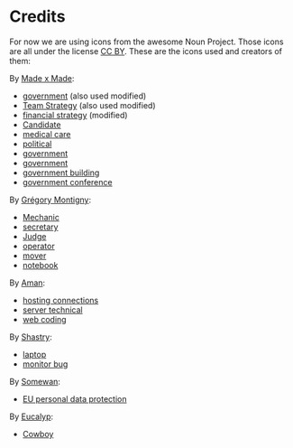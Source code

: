 # Credits

For now we are using icons from the awesome Noun Project. Those icons are all under the license [CC BY](https://creativecommons.org/licenses/by/3.0/us/legalcode). These are the icons used and creators of them:

By [Made x Made](https://thenounproject.com/christian933):

* [government](https://thenounproject.com/term/government/1984944) (also used modified)
* [Team Strategy](https://thenounproject.com/term/team-strategy/2023240) (also used modified)
* [financial strategy](https://thenounproject.com/term/financial-strategy/1923375) (modified)
* [Candidate](https://thenounproject.com/term/candidate/2003972)
* [medical care](https://thenounproject.com/term/medical-care/1997584)
* [political](https://thenounproject.com/term/political/2003975)
* [government](https://thenounproject.com/term/government/1989687)
* [government](https://thenounproject.com/term/government/2031474)
* [government building](https://thenounproject.com/term/government-building/2031469)
* [government conference](https://thenounproject.com/term/government-conference/2039165)

By [Grégory Montigny](https://thenounproject.com/simpleicon):

* [Mechanic](https://thenounproject.com/term/mechanic/1974846)
* [secretary](https://thenounproject.com/term/secretary/1974852)
* [Judge](https://thenounproject.com/term/judge/1974854)
* [operator](https://thenounproject.com/term/operator/1974933)
* [mover](https://thenounproject.com/term/mover/1974883)
* [notebook](noun-notebook-1840555)

By [Aman](https://thenounproject.com/amanmana):

* [hosting connections](https://thenounproject.com/term/hosting-connections/1735012)
* [server technical](https://thenounproject.com/term/server-technical/1735015)
* [web coding](https://thenounproject.com/term/web-coding/1734983)

By [Shastry](https://thenounproject.com/kiran.s1507):

* [laptop](https://thenounproject.com/term/laptop/2607397)
* [monitor bug](https://thenounproject.com/term/monitor-bug/2607404)

By [Somewan](https://thenounproject.com/some-wan):

* [EU personal data protection](https://thenounproject.com/term/eu-personal-data-protection/1815159)

By [Eucalyp](https://thenounproject.com/eucalyp):

* [Cowboy](https://thenounproject.com/term/cowboy/1943527)
